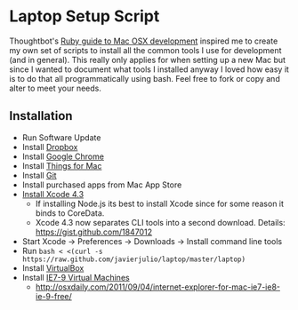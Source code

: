 # Laptop Setup Script

Thoughtbot's [Ruby guide to Mac OSX development](http://robots.thoughtbot.com/post/8700977975/2011-rubyists-guide-to-a-mac-os-x-development) inspired me to create my own set of scripts to install all the common tools I use for development (and in general). This really only applies for when setting up a new Mac but since I wanted to document what tools I installed anyway I loved how easy it is to do that all programmatically using bash. Feel free to fork or copy and alter to meet your needs.

## Installation
 
 * Run Software Update
 * Install [Dropbox](https://www.dropbox.com/)
 * Install [Google Chrome](https://www.google.com/intl/en/chrome/browser/)
 * Install [Things for Mac](http://culturedcode.com/things/)
 * Install [Git](http://git-scm.com/downloads)
 * Install purchased apps from Mac App Store
 * [Install Xcode 4.3](http://itunes.apple.com/us/app/xcode/id497799835?mt=12)
   * If installing Node.js its best to install Xcode since for some reason it binds to CoreData.
   * Xcode 4.3 now separates CLI tools into a second download. Details: https://gist.github.com/1847012
 * Start Xcode -> Preferences -> Downloads -> Install command line tools
 * Run `bash < <(curl -s https://raw.github.com/javierjulio/laptop/master/laptop)`
 * Install [VirtualBox](https://www.virtualbox.org/wiki/Downloads)
 * Install [IE7-9 Virtual Machines](https://github.com/xdissent/ievms)
   * http://osxdaily.com/2011/09/04/internet-explorer-for-mac-ie7-ie8-ie-9-free/